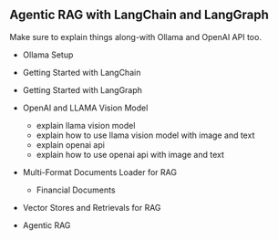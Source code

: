 ## Agentic RAG with LangChain and LangGraph
Make sure to explain things along-with Ollama and OpenAI API too. 

- Ollama Setup

- Getting Started with LangChain

- Getting Started with LangGraph

- OpenAI and LLAMA Vision Model
    - explain llama vision model
    - explain how to use llama vision model with image and text
    - explain openai api
    - explain how to use openai api with image and text

- Multi-Format Documents Loader for RAG
    - Financial Documents

- Vector Stores and Retrievals for RAG

- Agentic RAG

